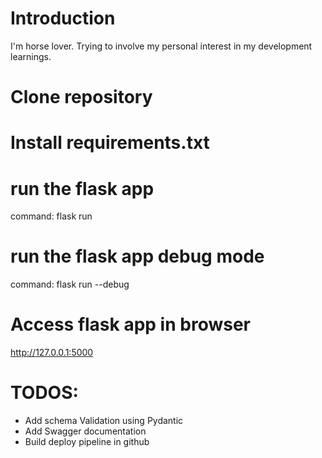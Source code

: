 # Introduction
I'm horse lover. Trying to involve my personal interest in my development learnings.

# Clone repository
# Install requirements.txt
# run the flask app
command: flask run 
# run the flask app debug mode
command: flask run --debug
# Access flask app in browser
 http://127.0.0.1:5000


# TODOS:
- Add schema Validation using Pydantic
- Add Swagger documentation
- Build deploy pipeline in github
